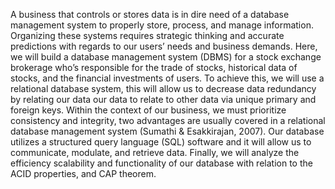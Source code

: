 A business that controls or stores data is in dire need of a database management system to properly store, process, and manage information. Organizing these systems requires strategic thinking and accurate predictions with regards to our users’ needs and business demands. Here, we will build a database management system (DBMS) for a stock exchange brokerage who’s responsible for the trade of stocks, historical data of stocks, and the financial investments of users. To achieve this, we will use a relational database system, this will allow us to decrease data redundancy by relating our data our data to relate to other data via unique primary and foreign keys. Within the context of our business, we must prioritize consistency and integrity, two advantages are usually covered in a relational database management system (Sumathi & Esakkirajan, 2007). Our database utilizes a structured query language (SQL) software and it will allow us to communicate, modulate, and retrieve data. Finally, we will analyze the efficiency scalability and functionality of our database with relation to the ACID properties, and CAP theorem.
